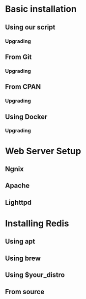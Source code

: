 # Basic installation
## Using our script
### Upgrading
## From Git
### Upgrading
## From CPAN
### Upgrading
## Using Docker
### Upgrading
# Web Server Setup
## Ngnix
## Apache
## Lighttpd
# Installing Redis
## Using apt
## Using brew
## Using $your_distro
## From source
